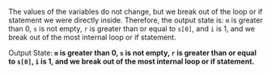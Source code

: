 The values of the variables do not change, but we break out of the loop or if statement we were directly inside. Therefore, the output state is: `m` is greater than 0, `s` is not empty, `r` is greater than or equal to `s[0]`, and `i` is 1, and we break out of the most internal loop or if statement.

Output State: **`m` is greater than 0, `s` is not empty, `r` is greater than or equal to `s[0]`, `i` is 1, and we break out of the most internal loop or if statement.**